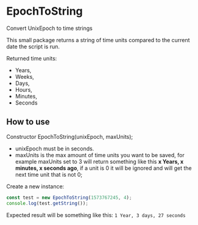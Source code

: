 # EpochToString
 Convert UnixEpoch to time strings

This small package returns a string of time units compared to the current date the script is run.

Returned time units:
- Years,
- Weeks,
- Days,
- Hours,
- Minutes,
- Seconds

 ## How to use

Constructor EpochToString(unixEpoch, maxUnits);

- unixEpoch must be in seconds.
- maxUnits is the max amount of time units you want to be saved, for example maxUnits set to 3 will return something like this **x Years, x minutes, x seconds ago**, if a unit is 0 it will be ignored and will get the next time unit that is not 0;


Create a new instance: 

```javascript
const test = new EpochToString(1573767245, 4);
console.log(test.getString());
```
Expected result will be something like this:
``1 Year, 3 days, 27 seconds``